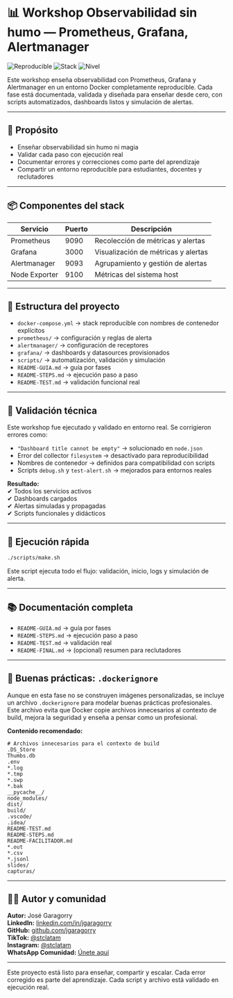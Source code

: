 # 📊 Workshop Observabilidad sin humo — Prometheus, Grafana, Alertmanager

![Reproducible](https://img.shields.io/badge/Reproducible-100%25-green)
![Stack](https://img.shields.io/badge/Stack-Prometheus%20%7C%20Grafana%20%7C%20Alertmanager-yellow)
![Nivel](https://img.shields.io/badge/Nivel-Did%C3%A1ctico%20y%20Profesional-blue)

Este workshop enseña observabilidad con Prometheus, Grafana y Alertmanager en un entorno Docker completamente reproducible. Cada fase está documentada, validada y diseñada para enseñar desde cero, con scripts automatizados, dashboards listos y simulación de alertas.

---

## 🧠 Propósito

- Enseñar observabilidad sin humo ni magia
- Validar cada paso con ejecución real
- Documentar errores y correcciones como parte del aprendizaje
- Compartir un entorno reproducible para estudiantes, docentes y reclutadores

---

## 📦 Componentes del stack

| Servicio       | Puerto | Descripción                            |
|----------------|--------|----------------------------------------|
| Prometheus     | 9090   | Recolección de métricas y alertas      |
| Grafana        | 3000   | Visualización de métricas y alertas    |
| Alertmanager   | 9093   | Agrupamiento y gestión de alertas      |
| Node Exporter  | 9100   | Métricas del sistema host              |

---

## 📁 Estructura del proyecto

- `docker-compose.yml` → stack reproducible con nombres de contenedor explícitos
- `prometheus/` → configuración y reglas de alerta
- `alertmanager/` → configuración de receptores
- `grafana/` → dashboards y datasources provisionados
- `scripts/` → automatización, validación y simulación
- `README-GUIA.md` → guía por fases
- `README-STEPS.md` → ejecución paso a paso
- `README-TEST.md` → validación funcional real

---

## 🧪 Validación técnica

Este workshop fue ejecutado y validado en entorno real. Se corrigieron errores como:

- `"Dashboard title cannot be empty"` → solucionado en `node.json`
- Error del collector `filesystem` → desactivado para reproducibilidad
- Nombres de contenedor → definidos para compatibilidad con scripts
- Scripts `debug.sh` y `test-alert.sh` → mejorados para entornos reales

**Resultado:**  
✔ Todos los servicios activos  
✔ Dashboards cargados  
✔ Alertas simuladas y propagadas  
✔ Scripts funcionales y didácticos

---

## 🚀 Ejecución rápida

```bash
./scripts/make.sh
```

Este script ejecuta todo el flujo: validación, inicio, logs y simulación de alerta.

---

## 📚 Documentación completa

- `README-GUIA.md` → guía por fases
- `README-STEPS.md` → ejecución paso a paso
- `README-TEST.md` → validación real
- `README-FINAL.md` → (opcional) resumen para reclutadores

---

## 📁 Buenas prácticas: `.dockerignore`

Aunque en esta fase no se construyen imágenes personalizadas, se incluye un archivo `.dockerignore` para modelar buenas prácticas profesionales. Este archivo evita que Docker copie archivos innecesarios al contexto de build, mejora la seguridad y enseña a pensar como un profesional.

**Contenido recomendado:**

```dockerignore
# Archivos innecesarios para el contexto de build
.DS_Store
Thumbs.db
.env
*.log
*.tmp
*.swp
*.bak
__pycache__/
node_modules/
dist/
build/
.vscode/
.idea/
README-TEST.md
README-STEPS.md
README-FACILITADOR.md
*.out
*.csv
*.jsonl
slides/
capturas/
```

---

## 👨‍🏫 Autor y comunidad

**Autor:** José Garagorry  
**LinkedIn:** [linkedin.com/in/jgaragorry](https://linkedin.com/in/jgaragorry)  
**GitHub:** [github.com/jgaragorry](https://github.com/jgaragorry)  
**TikTok:** [@stclatam](https://www.tiktok.com/@stclatam)  
**Instagram:** [@stclatam](https://www.instagram.com/stclatam)  
**WhatsApp Comunidad:** [Únete aquí](https://chat.whatsapp.com/BXvYJvYqvJH2gJZpXxYxYx)

---

Este proyecto está listo para enseñar, compartir y escalar. Cada error corregido es parte del aprendizaje. Cada script y archivo está validado en ejecución real.

